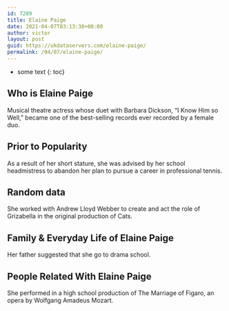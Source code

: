 ```yaml
---
id: 7209
title: Elaine Paige
date: 2021-04-07T03:13:38+00:00
author: victor
layout: post
guid: https://ukdataservers.com/elaine-paige/
permalink: /04/07/elaine-paige/
---
```


* some text
{: toc}


## Who is Elaine Paige



Musical theatre actress whose duet with Barbara Dickson, &#8220;I Know Him so Well,&#8221; became one of the best-selling records ever recorded by a female duo.

                
                
                
## Prior to Popularity



As a result of her short stature, she was advised by her school headmistress to abandon her plan to pursue a career in professional tennis.

                
                
                
## Random data



She worked with Andrew Lloyd Webber to create and act the role of Grizabella in the original production of Cats.

                
                
                
## Family & Everyday Life of Elaine Paige



Her father suggested that she go to drama school.

                
                
                
## People Related With Elaine Paige



She performed in a high school production of The Marriage of Figaro, an opera by Wolfgang Amadeus Mozart.

                
              
            
          
          
          